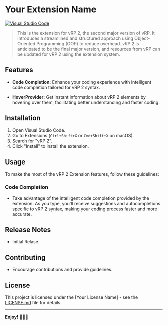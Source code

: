 # Your Extension Name

[![Visual Studio Code](https://img.shields.io/badge/Visual%20Studio%20Code-1.60.0-blue.svg)](https://code.visualstudio.com/)

> This is the extension for vRP 2, the second major version of vRP. It introduces a streamlined and structured approach using Object-Oriented Programming (OOP) to reduce overhead. vRP 2 is anticipated to be the final major version, and resources from vRP can be updated for vRP 2 using the extension system.

## Features

- **Code Completion:** Enhance your coding experience with intelligent code completion tailored for vRP 2 syntax.

- **HoverProvider:** Get instant information about vRP 2 elements by hovering over them, facilitating better understanding and faster coding.

## Installation

1. Open Visual Studio Code.
2. Go to Extensions (`Ctrl+Shift+X` or `Cmd+Shift+X` on macOS).
3. Search for "vRP 2".
4. Click "Install" to install the extension.

## Usage

To make the most of the vRP 2 Extension features, follow these guidelines:

### Code Completion

- Take advantage of the intelligent code completion provided by the extension. As you type, you'll receive suggestions and autocompletions specific to vRP 2 syntax, making your coding process faster and more accurate.

## Release Notes

- Initial Relase.

## Contributing

- Encourage contributions and provide guidelines.

## License

This project is licensed under the [Your License Name] - see the [LICENSE.md](LICENSE.md) file for details.

---

**Enjoy!** 👨‍💻🚀
